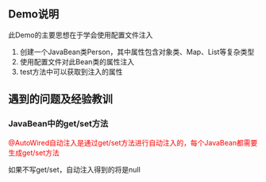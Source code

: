 ## Demo说明
此Demo的主要思想在于学会使用配置文件注入

1. 创建一个JavaBean类Person，其中属性包含对象类、Map、List等复杂类型
2. 使用配置文件对此Bean类的属性注入
3. test方法中可以获取到注入的属性

## 遇到的问题及经验教训

### JavaBean中的get/set方法

<font color=red>@AutoWired自动注入是通过get/set方法进行自动注入的，每个JavaBean都需要生成get/set方法</font>

如果不写get/set，自动注入得到的将是null